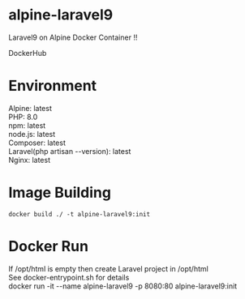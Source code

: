 # alpine-laravel9
Laravel9 on Alpine Docker Container !!  

DockerHub  


# Environment  
Alpine: latest  
PHP: 8.0  
npm: latest  
node.js: latest  
Composer: latest  
Laravel(php artisan --version): latest  
Nginx: latest  

# Image Building
    docker build ./ -t alpine-laravel9:init  

# Docker Run
If /opt/html is empty then create Laravel project in /opt/html  
See docker-entrypoint.sh for details  
    docker run -it --name alpine-laravel9 -p 8080:80 alpine-laravel9:init  